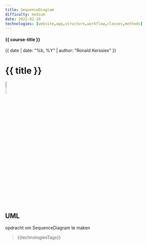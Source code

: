 ```yaml
---
title: SequenceDiagram
difficulty: medium
date: 2022-02-16
technologies: [website,app,structure,workflow,classes,methods]
---
```


#### {{ course-title }}
{{ date | date: "%b, %Y" | author: "Ronald Kerssies" }}

# {{ title }}
<img src="{{ '/_assets/themas/diagram.png' | url }}" style="width:10%;">


## UML
opdracht om SequenceDiagram te maken

> {{technologiesTags}}

